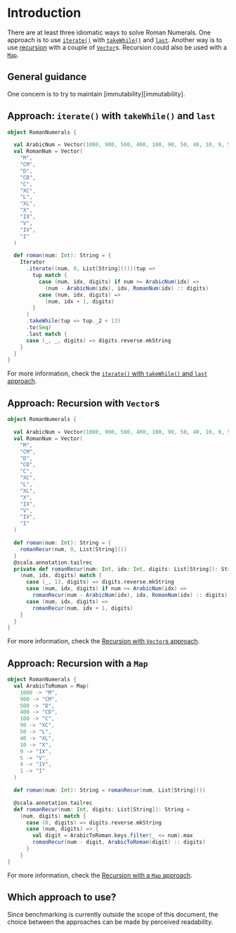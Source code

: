 # Introduction

There are at least three idiomatic ways to solve Roman Numerals.
One approach is to use [`iterate()`][iterate] with [`takeWhile()`][takewhile] and [`last`][last].
Another way is to use [recursion][recursion] with a couple of [`Vector`][vector]s.
Recursion could also be used with a [`Map`][map].

## General guidance

One concern is to try to maintain [immutability][immutability].

## Approach: `iterate()` with `takeWhile()` and `last`

```scala
object RomanNumerals {

  val ArabicNum = Vector(1000, 900, 500, 400, 100, 90, 50, 40, 10, 9, 5, 4, 1)
  val RomanNum = Vector(
    "M",
    "CM",
    "D",
    "CD",
    "C",
    "XC",
    "L",
    "XL",
    "X",
    "IX",
    "V",
    "IV",
    "I"
  )

  def roman(num: Int): String = {
    Iterator
      .iterate((num, 0, List[String]()))(tup =>
        tup match {
          case (num, idx, digits) if num >= ArabicNum(idx) =>
            (num - ArabicNum(idx), idx, RomanNum(idx) :: digits)
          case (num, idx, digits) =>
            (num, idx + 1, digits)
        }
      )
      .takeWhile(tup => tup._2 < 13)
      .to(Seq)
      .last match {
      case (_, _, digits) => digits.reverse.mkString
    }
  }
}
```

For more information, check the [`iterate()` with `takeWhile()` and  `last` approach][approach-iterate-takewhie-last].

## Approach: Recursion with `Vector`s

```scala
object RomanNumerals {

  val ArabicNum = Vector(1000, 900, 500, 400, 100, 90, 50, 40, 10, 9, 5, 4, 1)
  val RomanNum = Vector(
    "M",
    "CM",
    "D",
    "CD",
    "C",
    "XC",
    "L",
    "XL",
    "X",
    "IX",
    "V",
    "IV",
    "I"
  )

  def roman(num: Int): String = {
    romanRecur(num, 0, List[String]())
  }
  @scala.annotation.tailrec
  private def romanRecur(num: Int, idx: Int, digits: List[String]): String = {
    (num, idx, digits) match {
      case (_, 13, digits) => digits.reverse.mkString
      case (num, idx, digits) if num >= ArabicNum(idx) =>
        romanRecur(num - ArabicNum(idx), idx, RomanNum(idx) :: digits)
      case (num, idx, digits) =>
        romanRecur(num, idx + 1, digits)
    }
  }
}
```

For more information, check the [Recursion with `Vector`s approach][approach-vectors-recursion].

## Approach: Recursion with a `Map`

```scala
object RomanNumerals {
  val ArabicToRoman = Map(
    1000 -> "M",
    900 -> "CM",
    500 -> "D",
    400 -> "CD",
    100 -> "C",
    90 -> "XC",
    50 -> "L",
    40 -> "XL",
    10 -> "X",
    9 -> "IX",
    5 -> "V",
    4 -> "IV",
    1 -> "I"
  )

  def roman(num: Int): String = romanRecur(num, List[String]())

  @scala.annotation.tailrec
  def romanRecur(num: Int, digits: List[String]): String =
    (num, digits) match {
      case (0, digits) => digits.reverse.mkString
      case (num, digits) => {
        val digit = ArabicToRoman.keys.filter(_ <= num).max
        romanRecur(num - digit, ArabicToRoman(digit) :: digits)
      }
    }
}
```

For more information, check the [Recursion with a `Map` approach][approach-map-recursion].

## Which approach to use?

Since benchmarking is currently outside the scope of this document,
the choice between the approaches can be made by perceived readability.

[iterate]: https://www.scala-lang.org/api/2.13.10/scala/collection/Iterator$.html#iterate[T](start:T)(f:T=%3ET):Iterator[T]
[takeWhile]: https://www.scala-lang.org/api/2.13.10/scala/collection/Iterator.html#takeWhile(p:A=%3EBoolean):Iterator[A]
[last]: https://www.scala-lang.org/api/2.13.10/scala/collection/Iterable.html#last:A
[recursion]: https://www.geeksforgeeks.org/recursion-in-scala/
[vector]: https://www.scala-lang.org/api/2.13.10/scala/collection/immutable/Vector.html
[map]: https://www.scala-lang.org/api/2.13.10/scala/collection/immutable/Map.html
[approach-iterate-takewhie-last]: https://exercism.org/tracks/scala/exercises/roman-numerals/approaches/iterate-takewhile-last
[approach-vectors-recursion]: https://exercism.org/tracks/scala/exercises/roman-numerals/approaches/vectors-recursion
[approach-map-recursion]: https://exercism.org/tracks/scala/exercises/roman-numerals/approaches/map-recursion
